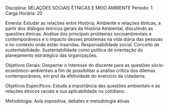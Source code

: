 Disciplina: RELAÇÕES SOCIAIS ÉTNICAS E MEIO AMBIENTE
Periodo: 1
Carga Horária: 20
 
Ementa:
    Estudar as relações entre História, Ambiente e relações étnicas, a partir dos diálogos teóricos gerais da História Ambiental, discutindo as questões étnicas. Análise dos principais problemas socioambientais e contemporâneos e o impacto desses problemas na vida diária das pessoas e no contexto onde estão inseridas. Responsabilidade social. Conceito de sustentabilidade. Sustentabilidade como política de orientação do planejamento estratégico das organizações.
 
Objetivos Gerais:
    Despertar o interesse do discente para as questões sócio-econômico-ambientais a fim de possibilitar a análise crítica dos dilemas contemporâneos, em prol da efetividade do exercício da cidadania.
 
Objetivos Específicos:
    Estuda a importância das questões ambientais e as relações étnicos raciais e sua aplicabilidade no cotidiano.
 
Metodologia:
    Aula expositiva, debates e metodologia ativas
 
